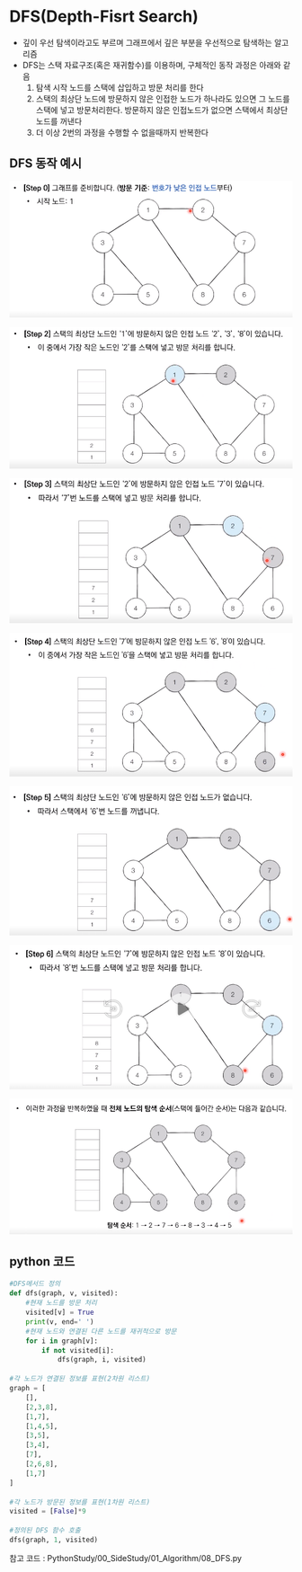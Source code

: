 # DFS(Depth-Fisrt Search)

* 깊이 우선 탐색이라고도 부르며 그래프에서 깊은 부분을 우선적으로 탐색하는 알고리즘
* DFS는 스택 자료구조(혹은 재귀함수)를 이용하며, 구체적인 동작 과정은 아래와 같음
  1. 탐색 시작 노드를 스택에 삽입하고 방문 처리를 한다
  2. 스택의 최상단 노드에 방문하지 않은 인접한 노드가 하나라도 있으면 그 노드를 스택에 넣고 방문처리한다. 방문하지 않은 인접노드가 없으면 스택에서 최상단 노드를 꺼낸다
  3. 더 이상 2번의 과정을 수행할 수 없을때까지 반복한다



## DFS 동작 예시

![DFS1](06_DFS.assets/DFS1.png)

![DFS2](06_DFS.assets/DFS2.png)

![DFS3](06_DFS.assets/DFS3.png)

![DFS4](06_DFS.assets/DFS4.png)

![DFS5](06_DFS.assets/DFS5.png)

![DFS6](06_DFS.assets/DFS6.png)

![DFS7](06_DFS.assets/DFS7.png)



## python 코드

```python
#DFS메서드 정의
def dfs(graph, v, visited):
    #현재 노드를 방문 처리
    visited[v] = True
    print(v, end=' ')
    #현재 노드와 연결된 다른 노드를 재귀적으로 방문
    for i in graph[v]:
        if not visited[i]:
            dfs(graph, i, visited)

#각 노드가 연결된 정보를 표현(2차원 리스트)
graph = [
    [],
    [2,3,8],
    [1,7],
    [1,4,5],
    [3,5],
    [3,4],
    [7],
    [2,6,8],
    [1,7]
]

#각 노드가 방문된 정보를 표현(1차원 리스트)
visited = [False]*9

#정의된 DFS 함수 호출
dfs(graph, 1, visited)
```



참고 코드 : PythonStudy/00_SideStudy/01_Algorithm/08_DFS.py
